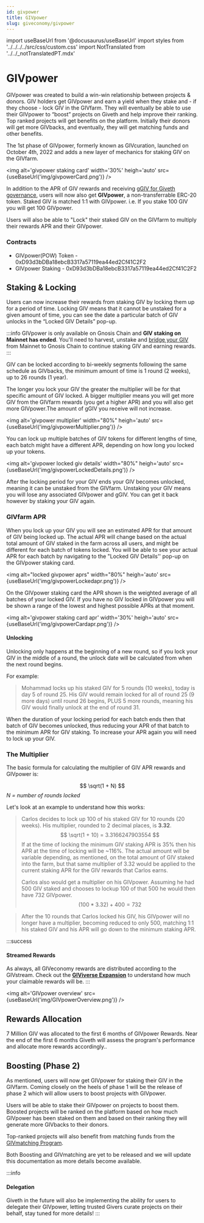 ```yaml
---
id: givpower
title: GIVpower
slug: giveconomy/givpower
---
```

import useBaseUrl from '@docusaurus/useBaseUrl'
import styles from '../../../../src/css/custom.css'
import NotTranslated from '../../_notTranslatedPT.mdx'

<NotTranslated />

# GIVpower 

GIVpower was created to build a win-win relationship between projects & donors. GIV holders get GIVpower and earn a yield when they stake and - if they choose - lock GIV in the GIVfarm. They will eventually be able to use their GIVpower to “boost” projects on Giveth and help improve their ranking. Top ranked projects will get benefits on the platform. Initially their donors will get more GIVbacks, and eventually, they will get matching funds and other benefits.

The 1st phase of GIVpower, formerly known as GIVcuration, launched on October 4th, 2022 and adds a new layer of mechanics for staking GIV on the GIVfarm. 

<img alt='givpower staking card' width='30%' heigh='auto' src={useBaseUrl('img/givpowerCard.png')} />


In addition to the APR of GIV rewards and receiving [gGIV for Giveth governance](https://docs.giveth.io/giveconomy/givgarden), users will now also get **GIVpower**, a non-transferrable ERC-20 token. Staked GIV is matched 1:1 with GIVpower. 
i.e. If you stake 100 GIV you will get 100 GIVpower. 


Users will also be able to "Lock" their staked GIV on the GIVfarm to multiply their rewards APR and their GIVpower.

### Contracts

- GIVpower(POW) Token - 0xD93d3bDBa18ebcB3317a57119ea44ed2Cf41C2F2 
- GIVpower Staking - 0xD93d3bDBa18ebcB3317a57119ea44ed2Cf41C2F2 

## Staking & Locking

Users can now increase their rewards from staking GIV by locking them up for a period of time. Locking GIV means that it cannot be unstaked for a given amount of time, you can see the date a particular batch of GIV unlocks in the “Locked GIV Details” pop-up.

:::info
GIVpower is only available on Gnosis Chain and **GIV staking on Mainnet has ended**. You'll need to harvest, unstake and [bridge your GIV](https://omni.gnosischain.com/bridge) from Mainnet to Gnosis Chain to continue staking GIV and earning rewards.  
:::

GIV can be locked according to bi-weekly segments following the same schedule as GIVbacks, the minimum amount of time is 1 round (2 weeks), up to 26 rounds (1 year). 

The longer you lock your GIV the greater the multiplier will be for that specific amount of GIV locked. A bigger multiplier means you will get more GIV from the GIVfarm rewards (you get a higher APR) and you will also get more GIVpower.The amount of gGIV you receive will not increase.

<img alt='givpower multiplier' width="80%" heigh='auto' src={useBaseUrl('img/givpowerMultiplier.png')} />

You can lock up multiple batches of GIV tokens for different lengths of time, each batch might have a different APR, depending on how long you locked up your tokens. 

<img alt='givpower locked giv details' width="80%" heigh='auto' src={useBaseUrl('img/givpowerLockedDetails.png')} />


After the locking period for your GIV ends your GIV becomes unlocked, meaning it can be unstaked from the GIVfarm. Unstaking your GIV means you will lose any associated GIVpower and gGIV. You can get it back however by staking your GIV again.



### GIVfarm APR

When you lock up your GIV you will see an estimated APR for that amount of GIV being locked up. The actual APR will change based on the actual total amount of GIV staked in the farm across all users, and might be different for each batch of tokens locked. You will be able to see your actual APR for each batch by navigating to the "Locked GIV Details'' pop-up on the GIVpower staking card.

<img alt="locked givpower aprs" width="80%" heigh='auto' src={useBaseUrl('img/givpowerLockedapr.png')} />

On the GIVpower staking card the APR shown is the weighted average of all batches of your locked GIV. If you have no GIV locked in GIVpower you will be shown a range of the lowest and highest possible APRs at that moment.

<img alt='givpower staking card apr' width='30%' heigh='auto' src={useBaseUrl('img/givpowerCardapr.png')} />


#### Unlocking

Unlocking only happens at the beginning of a new round, so if you lock your GIV in the middle of a round, the unlock date will be calculated from when the next round begins.


For example:

> Mohammad locks up his staked GIV for 5 rounds (10 weeks), today is day 5 of round 25. His GIV would remain locked for all of round 25 (9 more days) until round 26 begins, PLUS 5 more rounds, meaning his GIV would finally unlock at the end of round 31.

When the duration of your locking period for each batch ends then that batch of GIV becomes unlocked, thus reducing your APR of that batch to the minimum APR for GIV staking. To increase your APR again you will need to lock up your GIV.

### The Multiplier
The basic formula for calculating the multiplier of GIV APR rewards and GIVpower is:

$$
\sqrt(1 + N)
$$
*N = number of rounds locked*

Let's look at an example to understand how this works: 

> Carlos decides to lock up 100 of his staked GIV for 10 rounds (20 weeks). His multiplier, rounded to 2 decimal places, is **3.32**.
> $$
> \sqrt(1 + 10) = 3.3166247903554 
> $$
> If at the time of locking the minimum GIV staking APR is 35% then his APR at the time of locking will be ~116%. The actual amount will be variable depending, as mentioned, on the total amount of GIV staked into the farm, but that same multiplier of 3.32 would be applied to the current staking APR for the GIV rewards that Carlos earns.
> 
>Carlos also would get a multiplier on his GIVpower. Assuming he had 500 GIV staked and chooses to lockup 100 of that 500 he would then have 732 GIVpower.
>$$
>(100 * 3.32) + 400 = 732
>$$

> After the 10 rounds that Carlos locked his GIV, his GIVpower will no longer have a multiplier, becoming reduced to only 500, matching 1:1 his staked GIV and his APR will go down to the minimum staking APR.

:::success
#### Streamed Rewards
As always, all GIVeconomy rewards are distributed according to the GIVstream. Check out the [**GIViverse Expansion**](https://giveth.io/givstream) to understand how much your claimable rewards will be.
:::


<img alt='GIVpower overview' src={useBaseUrl('img/GIVpowerOverview.png')} />

## Rewards Allocation
7 Million GIV was allocated to the first 6 months of GIVpower Rewards. Near the end of the first 6 months Giveth will assess the program's performance and allocate more rewards accordingly..

## Boosting (Phase 2)

As mentioned, users will now get GIVpower for staking their GIV in the GIVfarm. Coming closely on the heels of phase 1 will be the release of phase 2 which will allow users to boost projects with GIVpower.

Users will be able to stake their GIVpower on projects to boost them. Boosted projects will be ranked on the platform based on how much GIVpower has been staked on them and based on their ranking they will generate more GIVbacks to their donors. 

Top-ranked projects will also benefit from matching funds from the [GIVmatching Program](https://forum.giveth.io/t/givmatching-idea-generation-on-how-to-distribute-funds/346/21). 

Both Boosting and GIVmatching are yet to be released and we will update this documentation as more details become available.

:::info
#### Delegation
Giveth in the future will also be implementing the ability for users to delegate their GIVpower, letting trusted Givers curate projects on their behalf, stay tuned for more details!
:::
